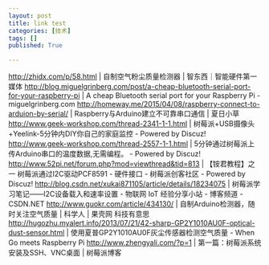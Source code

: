```yaml
---
layout: post
title: link test
categories: [技术]
tags: []
published: True

---
```


http://zhidx.com/p/58.html | 自制空气粉尘质量检测器 | 智东西｜智能硬件第一媒体
http://blog.miguelgrinberg.com/post/a-cheap-bluetooth-serial-port-for-your-raspberry-pi | A cheap Bluetooth serial port for your Raspberry Pi - miguelgrinberg.com
http://homeway.me/2015/04/08/raspberry-connect-to-arduion-by-serial/ | Raspberry与Arduino建立不可靠串口通信 | 夏日小草
http://www.geek-workshop.com/thread-2341-1-1.html | 树莓派+USB摄像头+Yeelink-5分钟内DIY你自己的家庭监控 - Powered by Discuz!
http://www.geek-workshop.com/thread-2557-1-1.html | 5分钟通过树莓派上传Arduino串口的温度数据,无需编程。 - Powered by Discuz!
http://www.52pi.net/forum.php?mod=viewthread&tid=813 | 【铵君教程】之一 树莓派通过I2C驱动PCF8591 - 硬件接口 - 树莓派创客社区 - Powered by Discuz!
http://blog.csdn.net/xukai871105/article/details/18234075 | 树莓派学习笔记——I2C设备载入和速率设置 - 物联网 IoT 经验分享小站 - 博客频道 - CSDN.NET
http://www.guokr.com/article/434130/ | 自制Arduino检测器，随时关注空气质量 | 科学人 | 果壳网 科技有意思
http://hugozhu.myalert.info/2013/07/21/42-sharp-GP2Y1010AU0F-optical-dust-sensor.html | 使用夏普GP2Y1010AU0F灰尘传感器检测空气质量 - When Go meets Raspberry Pi
http://www.zhengyali.com/?p=1 | 第一篇：树莓派系统安装及SSH、VNC桌面 | 树莓派博客

